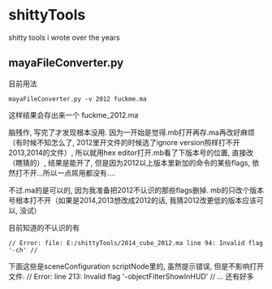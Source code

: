 shittyTools
===========

shitty tools i wrote over the years

mayaFileConverter.py
-----

目前用法 

    mayaFileConverter.py -v 2012 fuckme.ma
  
这样结果会存出来一个 fuckme_2012.ma

脑残作, 写完了才发现根本没用. 因为一开始是觉得.mb打开再存.ma再改好麻烦（有时候不知怎么了, 2012里开文件的时候选了ignore version照样打不开2013,2014的文件）, 所以就用hex editor打开.mb看了下版本号的位置, 直接改（瞎猜的）, 结果是能开了, 但是因为2012以上版本里新加的命令的某些flags, 依然打不开...所以一点屌用都没有....

不过.ma的是可以的, 因为我准备把2012不认识的那些flags删掉. mb的只改个版本号根本打不开（如果是2014,2013想改成2012的话, 我猜2012改更低的版本应该可以, 没试）

目前知道的不认识的有

    // Error: file: E:/shittyTools/2014_cube_2012.ma line 94: Invalid flag '-ch' //
    
下面这些是sceneConfiguration scriptNode里的, 虽然提示错误, 但是不影响打开文件.
    // Error: line 213: Invalid flag '-objectFilterShowInHUD' // 
    ...
    还有好多
